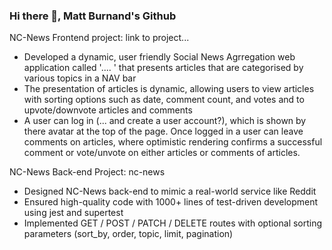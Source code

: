 ### Hi there 👋, Matt Burnand's Github

NC-News Frontend project: link to project...

- Developed a dynamic, user friendly Social News Agrregation web application called '.... ' that presents articles that are categorised by various topics in a NAV bar
- The presentation of articles is dynamic, allowing users to view articles with sorting options such as date, comment count, and votes and to upvote/downvote articles and comments
- A user can log in (... and create a user account?), which is shown by there avatar at the top of the page. Once logged in a user can leave comments on articles, where optimistic rendering confirms a successful comment or vote/unvote on either articles or comments of articles. 

NC-News Back-end Project: nc-news

- Designed NC-News back-end to mimic a real-world service like Reddit
- Ensured high-quality code with 1000+ lines of test-driven development using jest and supertest
- Implemented GET / POST / PATCH / DELETE routes with optional sorting parameters (sort_by, order, topic, limit, pagination)
<Wrote clear and concise documentation for database setup and endpoint use>


<!--
**Mburnand-tech/MBurnand-tech** is a ✨ _special_ ✨ repository because its `README.md` (this file) appears on your GitHub profile.

Here are some ideas to get you started:

- 🔭 I’m currently working on ...
- 🌱 I’m currently learning ...
- 👯 I’m looking to collaborate on ...
- 🤔 I’m looking for help with ...
- 💬 Ask me about ...
- 📫 How to reach me: ...
- 😄 Pronouns: ...
- ⚡ Fun fact: ...
-->
